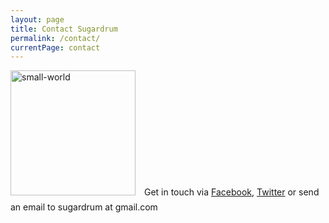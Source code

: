 ```yaml
---
layout: page
title: Contact Sugardrum
permalink: /contact/
currentPage: contact
---
```


<p><img class="alignleft size-full wp-image-661" style="margin: 0 10px 10px 0;" alt="small-world" src="http://files.sugardrum.com/blog/wp-content/uploads/2012/04/27211834/small-world.jpg" width="200" height="200" /> Get in touch via <a title="Sugardrum on facebook" href="http://www.facebook.com/pages/sugardrum/289395918859" target="_new">Facebook</a>, <a title="Sugardrum on Twitter" href="http://twitter.com/sugardrummusic" target="_new">Twitter</a> or send an email to sugardrum at gmail.com </p>